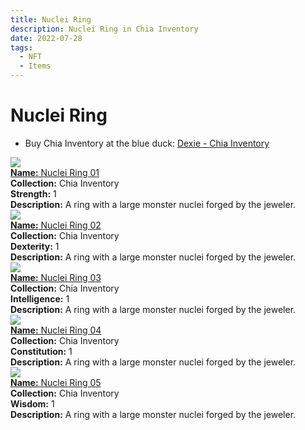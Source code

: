 ```yaml
---
title: Nuclei Ring
description: Nuclei Ring in Chia Inventory
date: 2022-07-28
tags:
  - NFT
  - Items
---
```


# Nuclei Ring

- Buy Chia Inventory at the blue duck: [Dexie - Chia Inventory](https://dexie.space/offers/col16fpva26fhdjp2echs3cr7c30gzl7qe67hu9grtsjcqldz354asjsyzp6wx/xch)

<div class="item_thumbnail_detail">
<img src="https://lmsctphmbooladpu6lxrvi44stiw4gjkwqt3u6qe62zyponiwe.arweave.net/WyQpvOwLnLAN_9PLvGqOclNFuGSq0J7p6BPazh7mosY"><br/>
<div><a href="https://www.spacescan.io/xch/coin/0xb3e0d7207ae44b6d2facf969a8c884cf4e7f749a52f544c58aef005d9c50420b"><strong>Name:</strong> Nuclei Ring 01</a></div>
<div><strong>Collection:</strong> Chia Inventory</div>
<div><strong>Strength:</strong> 1</div>
<div><strong>Description:</strong> A ring with a large monster nuclei forged by the jeweler.</div>
</div>
<div class="item_thumbnail_detail">
<img src="https://k36rfr4xwot2ehr2kszklyt32bj7ma4h56wnpqdwqnxj4ipanu.arweave.net/Vv0Sx5e-zp6IeOlSypeJ70FP2A4fvrNfAdoNuniHgbY"><br/>
<div><a href="https://www.spacescan.io/xch/coin/0x0830216ba2218e3ce2980c1de0f76e3092a4e0a049ae89b0e0f99919064e0355"><strong>Name:</strong> Nuclei Ring 02</a></div>
<div><strong>Collection:</strong> Chia Inventory</div>
<div><strong>Dexterity:</strong> 1</div>
<div><strong>Description:</strong> A ring with a large monster nuclei forged by the jeweler.</div>
</div>
<div class="item_thumbnail_detail">
<img src="https://tomzzrmqnnc2cxiz7swss4f4cwdm3fvhdiujpmlgbmpvnym73oma.arweave.net/m5mcxZBrRaFdGfytKXC8FYbNlqcaKJexZgsfVuGf25g"><br/>
<div><a href="https://www.spacescan.io/xch/coin/0xec141258791ed14ea1473b254c58ac3f561f5cf2cbfc32d5b7908aeb67f1ec61"><strong>Name:</strong> Nuclei Ring 03</a></div>
<div><strong>Collection:</strong> Chia Inventory</div>
<div><strong>Intelligence:</strong> 1</div>
<div><strong>Description:</strong> A ring with a large monster nuclei forged by the jeweler.</div>
</div>
<div class="item_thumbnail_detail">
<img src="https://bxnmr4ly4hvnvuvyqxafi4exktzcrjizrczbiaem5nkayk7sbm.arweave.net/DdrI8Xjh6trSuIXAVHCXVPIopRmIshQAjOtUDCvy_C0"><br/>
<div><a href="https://www.spacescan.io/xch/coin/0x7a8b3c4b46d9cdc4ae4c64ef4fdd7e689a6c74ed66f8ffa540c90db3654328c8"><strong>Name:</strong> Nuclei Ring 04</a></div>
<div><strong>Collection:</strong> Chia Inventory</div>
<div><strong>Constitution:</strong> 1</div>
<div><strong>Description:</strong> A ring with a large monster nuclei forged by the jeweler.</div>
</div>
<div class="item_thumbnail_detail">
<img src="https://zjau525d3rvrh3ortjzz6qwohxm675hksrg2ey6lygj7hwjz6m7a.arweave.net/ykFO66PcaxPt0Zpzn0LOPdnv9OqUTaJjy8GT89k58z4"><br/>
<div><a href="https://www.spacescan.io/xch/coin/0x42816380c636e0cb88ab69120ef04d19e3c5e3499df2ee00344e765e37d0ebb4"><strong>Name:</strong> Nuclei Ring 05</a></div>
<div><strong>Collection:</strong> Chia Inventory</div>
<div><strong>Wisdom:</strong> 1</div>
<div><strong>Description:</strong> A ring with a large monster nuclei forged by the jeweler.</div>
</div>

